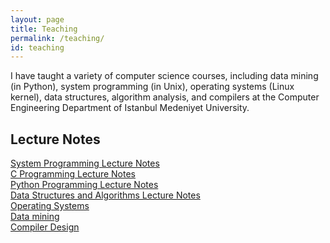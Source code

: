 ```yaml
---
layout: page
title: Teaching
permalink: /teaching/
id: teaching
---
```

I have taught a variety of computer science courses, including data mining (in Python), system programming (in Unix), operating systems (Linux kernel), data structures, algorithm analysis, and compilers at the Computer Engineering Department of Istanbul Medeniyet University.

## Lecture Notes 
[System Programming Lecture Notes](https://sites.google.com/view/adaskin/teaching/system-programming)<br />
[C Programming Lecture Notes](https://sites.google.com/view/adaskin/teaching/c-programming-lecture-notes)<br />
[Python Programming Lecture Notes](https://sites.google.com/view/adaskin/teaching/python-lecture-notes)<br />
[Data Structures and Algorithms Lecture Notes](https://sites.google.com/view/adaskin/teaching/data-structures-and-algorithms)<br />
[Operating Systems](https://sites.google.com/view/adaskin/teaching/operating-systems) <br />
[Data mining](https://sites.google.com/view/adaskin/teaching/data-mining) <br />
[Compiler Design](https://sites.google.com/view/adaskin/teaching/compilers) <br />


